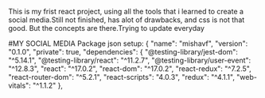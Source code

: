 This is my frist react project, using all the tools that i learned to create a social media.Still not finished, has alot of drawbacks, and css is not that good.
But the concepts are there.Trying to update everyday

#MY SOCIAL MEDIA
Package json setup:
{
  "name": "mishavf",
  "version": "0.1.0",
  "private": true,
  "dependencies": {
    "@testing-library/jest-dom": "^5.14.1",
    "@testing-library/react": "^11.2.7",
    "@testing-library/user-event": "^12.8.3",
    "react": "^17.0.2",
    "react-dom": "^17.0.2",
    "react-redux": "^7.2.5",
    "react-router-dom": "^5.2.1",
    "react-scripts": "4.0.3",
    "redux": "^4.1.1",
    "web-vitals": "^1.1.2"
  },
